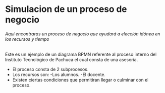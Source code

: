 # Simulacion de un proceso de negocio

###### Aquí encontraras un proceso de negocio que ayudará a elección idónea en los recursos y tiempo

Este es un ejemplo de un diagrama BPMN referente al proceso interno del Instituto Tecnológico de Pachuca el cual consta de una asesoría.
- El proceso  consta de 2 subprocesos.
- Los recursos son:
    -Los alumnos.
    -El docente.
- Existen ciertas condiciones que permitiran llegar o culminar con el proceso.

            
        